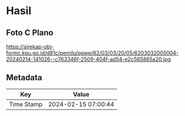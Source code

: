 # Hasil

## Foto C Plano

https://sirekap-obj-formc.kpu.go.id/d81c/pemilu/ppwp/62/03/03/20/05/6203032005004-20240214-141026--c763346f-2509-404f-ad54-e2c565865a20.jpg


## Metadata

| Key        | Value               |
| ---------- | ------------------- |
| Time Stamp | 2024-02-15 07:00:44 |



